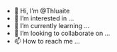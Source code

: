 - 👋 Hi, I’m @Thluaite
- 👀 I’m interested in ...
- 🌱 I’m currently learning ...
- 💞️ I’m looking to collaborate on ...
- 📫 How to reach me ...

<!---
Thluaite/Thluaite is a ✨ special ✨ repository because its `README.md` (this file) appears on your GitHub profile.
You can click the Preview link to take a look at your changes.
--->
